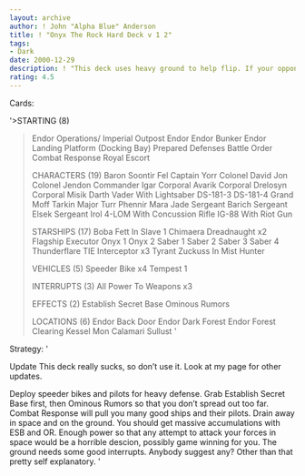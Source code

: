 ```yaml
---
layout: archive
author: ! John "Alpha Blue" Anderson
title: ! "Onyx The Rock Hard Deck v 1 2"
tags:
- Dark
date: 2000-12-29
description: ! "This deck uses heavy ground to help flip. If your opponent attacks your ground , react with your many speeder bikes and Tempest 1 for huge power. If they attack your space, they will be in for a heavy beating."
rating: 4.5
---
```

Cards: 

'>STARTING (8)
>Endor Operations/ Imperial Outpost
>Endor
>Endor Bunker
>Endor Landing Platform (Docking Bay)
>Prepared Defenses
>Battle Order
>Combat Response
>Royal Escort
>
>CHARACTERS (19)
>Baron Soontir Fel
>Captain Yorr
>Colonel David Jon
>Colonel Jendon
>Commander Igar
>Corporal Avarik
>Corporal Drelosyn
>Corporal Misik
>Darth Vader With Lightsaber
>DS-181-3
>DS-181-4
>Grand Moff Tarkin
>Major Turr Phennir
>Mara Jade
>Sergeant Barich
>Sergeant Elsek
>Sergeant Irol
>4-LOM With Concussion Rifle
>IG-88 With Riot Gun
>
>STARSHIPS (17)
>Boba Fett In Slave 1
>Chimaera
>Dreadnaught x2
>Flagship Executor
>Onyx 1
>Onyx 2
>Saber 1
>Saber 2
>Saber 3
>Saber 4
>Thunderflare
>TIE Interceptor x3
>Tyrant
>Zuckuss In Mist Hunter
>
>VEHICLES (5)
>Speeder Bike x4
>Tempest 1
>
>INTERRUPTS (3)
>All Power To Weapons x3
>
>EFFECTS (2)
>Establish Secret Base
>Ominous Rumors
>
>LOCATIONS (6)
>Endor Back Door
>Endor Dark Forest
>Endor Forest Clearing
>Kessel
>Mon Calamari
>Sullust  '

Strategy: '

Update This deck really sucks, so don’t use it. Look at my page for other updates.


Deploy speeder bikes and pilots for heavy defense. Grab Establish Secret Base first, then Ominous Rumors so that you don’t spread out too far. Combat Response will pull you many good ships and their pilots. Drain away in space and on the ground. You should get massive accumulations with ESB and OR. Enough power so that any attempt to attack your forces in space would be a horrible descion, possibly game winning for you. The ground needs some good interrupts. Anybody suggest any? Other than that pretty self explanatory.  '